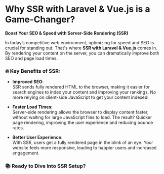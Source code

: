 # Why SSR with Laravel & Vue.js is a Game-Changer? 

**Boost Your SEO & Speed with Server-Side Rendering (SSR)**

In today’s competitive web environment, optimizing for speed and SEO is crucial for standing out. That's where **SSR with Laravel & Vue.js** comes in. By rendering your content on the server, you can dramatically improve both SEO and page load times.

### 🔥 Key Benefits of SSR:

- **Improved SEO**:  
  SSR sends fully rendered HTML to the browser, making it easier for search engines to index your content and improving your rankings. No more relying on client-side JavaScript to get your content indexed!

- **Faster Load Times**:  
  Server-side rendering allows the browser to display content faster, without waiting for large JavaScript files to load. The result? Quicker page rendering, improving the user experience and reducing bounce rates.

- **Better User Experience**:  
  With SSR, users get a fully rendered page in the blink of an eye. Your website feels more responsive, leading to happier users and increased engagement.

### 📚 Ready to Dive Into SSR Setup?


